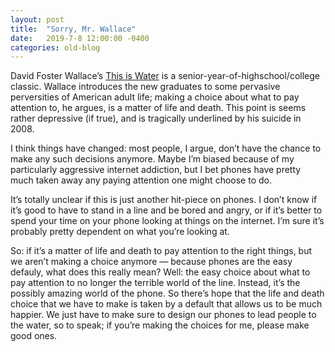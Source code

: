 ```yaml
---
layout: post
title:  "Sorry, Mr. Wallace"
date:   2019-7-8 12:00:00 -0400
categories: old-blog
---
```

David Foster Wallace’s [This is Water](https://www.youtube.com/watch?v=8CrOL-ydFMI) is a senior-year-of-highschool/college classic. Wallace introduces the new graduates to some pervasive perversities of American adult life; making a choice about what to pay attention to, he argues, is a matter of life and death. This point is seems rather depressive (if true), and is tragically underlined by his suicide in 2008.

I think things have changed: most people, I argue, don’t have the chance to make any such decisions anymore. Maybe I’m biased because of my particularly aggressive internet addiction, but I bet phones have pretty much taken away any paying attention one might choose to do. 

It’s totally unclear if this is just another hit-piece on phones. I don’t know if it’s good to have to stand in a line and be bored and angry, or if it’s better to spend your time on your phone looking at things on the internet. I’m sure it’s probably pretty dependent on what you’re looking at. 

So: if it’s a matter of life and death to pay attention to the right things, but we aren’t making a choice anymore — because phones are the easy defauly, what does this really mean? Well: the easy choice about what to pay attention to no longer the terrible world of the line. Instead, it’s the possibly amazing world of the phone. So there’s hope that the life and death choice that we have to make is taken by a default that allows us to be much happier. We just have to make sure to design our phones to lead people to the water, so to speak; if you’re making the choices for me, please make good ones.